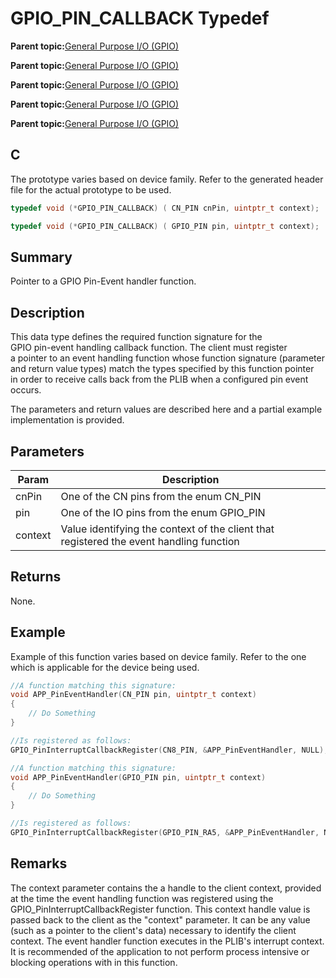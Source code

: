 # GPIO\_PIN\_CALLBACK Typedef

**Parent topic:**[General Purpose I/O \(GPIO\)](GUID-ED544C7D-3D20-4AEC-99CF-5926C66E9EC7.md)

**Parent topic:**[General Purpose I/O \(GPIO\)](GUID-58CDC504-B3EF-44BF-BCCB-7FB20301BF73.md)

**Parent topic:**[General Purpose I/O \(GPIO\)](GUID-11B32F22-DEE1-4458-B547-5C80FDD743FA.md)

**Parent topic:**[General Purpose I/O \(GPIO\)](GUID-FA913A9D-5DA8-49D8-878C-21D79AE2F4BC.md)

**Parent topic:**[General Purpose I/O \(GPIO\)](GUID-24D8C0D2-04AF-4FE8-9AAB-D175C60FD3B8.md)

## C

The prototype varies based on device family. Refer to the generated header file for the actual prototype to be used.

```c
typedef void (*GPIO_PIN_CALLBACK) ( CN_PIN cnPin, uintptr_t context);
```

```c
typedef void (*GPIO_PIN_CALLBACK) ( GPIO_PIN pin, uintptr_t context);
```

## Summary

Pointer to a GPIO Pin-Event handler function.

## Description

This data type defines the required function signature for the<br />GPIO pin-event handling callback function. The client must register<br />a pointer to an event handling function whose function signature \(parameter<br />and return value types\) match the types specified by this function pointer<br />in order to receive calls back from the PLIB when a configured pin event<br />occurs.

The parameters and return values are described here and a partial example<br />implementation is provided.

## Parameters

|Param|Description|
|-----|-----------|
|cnPin|One of the CN pins from the enum CN\_PIN|
|pin|One of the IO pins from the enum GPIO\_PIN|
|context|Value identifying the context of the client that registered the event handling function|

## Returns

None.

## Example

Example of this function varies based on device family. Refer to the one which is applicable for the device being used.

```c
//A function matching this signature:
void APP_PinEventHandler(CN_PIN pin, uintptr_t context)
{
    // Do Something
}

//Is registered as follows:
GPIO_PinInterruptCallbackRegister(CN8_PIN, &APP_PinEventHandler, NULL);
```

```c
//A function matching this signature:
void APP_PinEventHandler(GPIO_PIN pin, uintptr_t context)
{
    // Do Something
}

//Is registered as follows:
GPIO_PinInterruptCallbackRegister(GPIO_PIN_RA5, &APP_PinEventHandler, NULL);
```

## Remarks

The context parameter contains the a handle to the client context, provided at the time the event handling function was registered using the GPIO\_PinInterruptCallbackRegister function. This context handle value is passed back to the client as the "context" parameter. It can be any value \(such as a pointer to the client's data\) necessary to identify the client context. The event handler function executes in the PLIB's interrupt context. It is recommended of the application to not perform process intensive or blocking operations with in this function.

